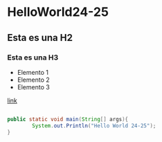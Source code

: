 # HelloWorld24-25

## Esta es una H2


### Esta es una H3

- Elemento 1
- Elemento 2
- Elemento 3

[link](https://estoLink.com)

```java

public static void main(String[] args){
		System.out.Println("Hello World 24-25");
}
```